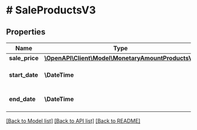 # # SaleProductsV3

## Properties

Name | Type | Description | Notes
------------ | ------------- | ------------- | -------------
**sale_price** | [**\OpenAPI\Client\Model\MonetaryAmountProductsV3**](MonetaryAmountProductsV3.md) |  | [optional]
**start_date** | **\DateTime** | The start date for the sales. | [optional]
**end_date** | **\DateTime** | The end date for the sales. | [optional]

[[Back to Model list]](../../README.md#models) [[Back to API list]](../../README.md#endpoints) [[Back to README]](../../README.md)
